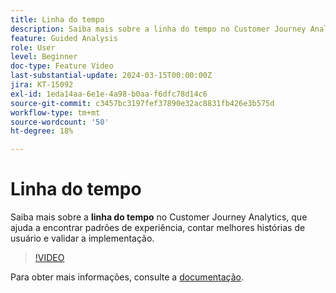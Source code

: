 ```yaml
---
title: Linha do tempo
description: Saiba mais sobre a linha do tempo no Customer Journey Analytics, que ajuda a encontrar padrões de experiência, contar melhores histórias de usuário e validar a implementação.
feature: Guided Analysis
role: User
level: Beginner
doc-type: Feature Video
last-substantial-update: 2024-03-15T00:00:00Z
jira: KT-15092
exl-id: 1eda14aa-6e1e-4a98-b0aa-f6dfc78d14c6
source-git-commit: c3457bc3197fef37890e32ac8831fb426e3b575d
workflow-type: tm+mt
source-wordcount: '50'
ht-degree: 18%

---
```


# Linha do tempo

Saiba mais sobre a **linha do tempo** no Customer Journey Analytics, que ajuda a encontrar padrões de experiência, contar melhores histórias de usuário e validar a implementação.

>[!VIDEO](https://video.tv.adobe.com/v/3427810/?learn=on)

Para obter mais informações, consulte a [documentação](https://experienceleague.adobe.com/en/docs/analytics-platform/using/guided-analysis/streams/timeline).
